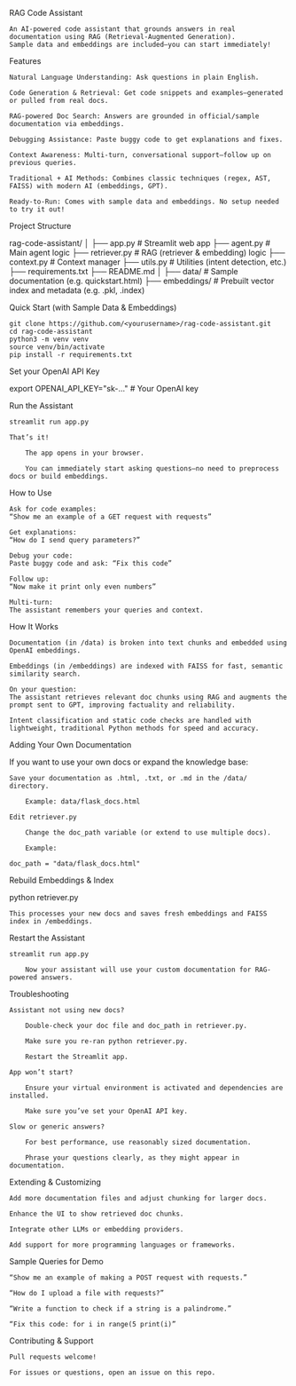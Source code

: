 RAG Code Assistant

    An AI-powered code assistant that grounds answers in real documentation using RAG (Retrieval-Augmented Generation).
    Sample data and embeddings are included—you can start immediately!

Features

    Natural Language Understanding: Ask questions in plain English.

    Code Generation & Retrieval: Get code snippets and examples—generated or pulled from real docs.

    RAG-powered Doc Search: Answers are grounded in official/sample documentation via embeddings.

    Debugging Assistance: Paste buggy code to get explanations and fixes.

    Context Awareness: Multi-turn, conversational support—follow up on previous queries.

    Traditional + AI Methods: Combines classic techniques (regex, AST, FAISS) with modern AI (embeddings, GPT).

    Ready-to-Run: Comes with sample data and embeddings. No setup needed to try it out!

Project Structure

rag-code-assistant/
│
├── app.py               # Streamlit web app
├── agent.py             # Main agent logic
├── retriever.py         # RAG (retriever & embedding) logic
├── context.py           # Context manager
├── utils.py             # Utilities (intent detection, etc.)
├── requirements.txt
├── README.md
│
├── data/                # Sample documentation (e.g. quickstart.html)
├── embeddings/          # Prebuilt vector index and metadata (e.g. .pkl, .index)

Quick Start (with Sample Data & Embeddings)

    git clone https://github.com/<yourusername>/rag-code-assistant.git
    cd rag-code-assistant
    python3 -m venv venv
    source venv/bin/activate
    pip install -r requirements.txt




    


Set your OpenAI API Key

export OPENAI_API_KEY="sk-..."  # Your OpenAI key

Run the Assistant

    streamlit run app.py

    That’s it!

        The app opens in your browser.

        You can immediately start asking questions—no need to preprocess docs or build embeddings.

How to Use

    Ask for code examples:
    “Show me an example of a GET request with requests”

    Get explanations:
    “How do I send query parameters?”

    Debug your code:
    Paste buggy code and ask: “Fix this code”

    Follow up:
    “Now make it print only even numbers”

    Multi-turn:
    The assistant remembers your queries and context.

How It Works

    Documentation (in /data) is broken into text chunks and embedded using OpenAI embeddings.

    Embeddings (in /embeddings) are indexed with FAISS for fast, semantic similarity search.

    On your question:
    The assistant retrieves relevant doc chunks using RAG and augments the prompt sent to GPT, improving factuality and reliability.

    Intent classification and static code checks are handled with lightweight, traditional Python methods for speed and accuracy.

Adding Your Own Documentation

If you want to use your own docs or expand the knowledge base:

    Save your documentation as .html, .txt, or .md in the /data/ directory.

        Example: data/flask_docs.html

    Edit retriever.py

        Change the doc_path variable (or extend to use multiple docs).

        Example:

    doc_path = "data/flask_docs.html"

Rebuild Embeddings & Index

python retriever.py

    This processes your new docs and saves fresh embeddings and FAISS index in /embeddings.

Restart the Assistant

    streamlit run app.py

        Now your assistant will use your custom documentation for RAG-powered answers.

Troubleshooting

    Assistant not using new docs?

        Double-check your doc file and doc_path in retriever.py.

        Make sure you re-ran python retriever.py.

        Restart the Streamlit app.

    App won’t start?

        Ensure your virtual environment is activated and dependencies are installed.

        Make sure you’ve set your OpenAI API key.

    Slow or generic answers?

        For best performance, use reasonably sized documentation.

        Phrase your questions clearly, as they might appear in documentation.

Extending & Customizing

    Add more documentation files and adjust chunking for larger docs.

    Enhance the UI to show retrieved doc chunks.

    Integrate other LLMs or embedding providers.

    Add support for more programming languages or frameworks.

Sample Queries for Demo

    “Show me an example of making a POST request with requests.”

    “How do I upload a file with requests?”

    “Write a function to check if a string is a palindrome.”

    “Fix this code: for i in range(5 print(i)”

Contributing & Support

    Pull requests welcome!

    For issues or questions, open an issue on this repo.
